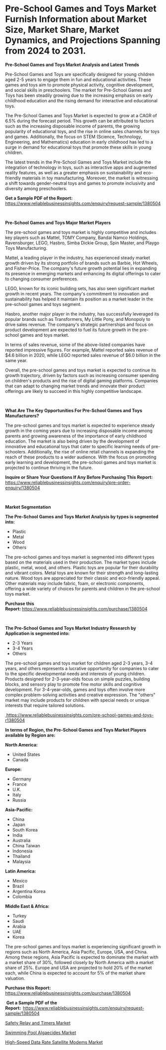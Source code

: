 <p><h1>Pre-School Games and Toys Market Furnish Information about Market Size, Market Share, Market Dynamics, and Projections Spanning from 2024 to 2031.</h1></p><p><strong>Pre-School Games and Toys Market Analysis and Latest Trends</strong></p>
<p><p>Pre-School Games and Toys are specifically designed for young children aged 2-5 years to engage them in fun and educational activities. These games and toys aim to promote physical activity, cognitive development, and social skills in preschoolers. The market for Pre-School Games and Toys has been steadily growing due to the increasing emphasis on early childhood education and the rising demand for interactive and educational toys.</p><p>The Pre-School Games and Toys Market is expected to grow at a CAGR of 6.5% during the forecast period. This growth can be attributed to factors such as the increasing disposable income of parents, the growing popularity of educational toys, and the rise in online sales channels for toys and games. Additionally, the focus on STEM (Science, Technology, Engineering, and Mathematics) education in early childhood has led to a surge in demand for educational toys that promote these skills in young children.</p><p>The latest trends in the Pre-School Games and Toys Market include the integration of technology in toys, such as interactive apps and augmented reality features, as well as a greater emphasis on sustainability and eco-friendly materials in toy manufacturing. Moreover, the market is witnessing a shift towards gender-neutral toys and games to promote inclusivity and diversity among preschoolers.</p></p>
<p><strong>Get a Sample PDF of the Report:&nbsp;</strong> <a href="https://www.reliablebusinessinsights.com/enquiry/request-sample/1380504">https://www.reliablebusinessinsights.com/enquiry/request-sample/1380504</a></p>
<p>&nbsp;</p>
<p><strong>Pre-School Games and Toys Major Market Players</strong></p>
<p><p>The pre-school games and toys market is highly competitive and includes key players such as Mattel, TOMY Company, Bandai Namco Holdings, Ravensburger, LEGO, Hasbro, Simba Dickie Group, Spin Master, and Playgo Toys Manufacturing.</p><p>Mattel, a leading player in the industry, has experienced steady market growth driven by its strong portfolio of brands such as Barbie, Hot Wheels, and Fisher-Price. The company's future growth potential lies in expanding its presence in emerging markets and enhancing its digital offerings to cater to changing consumer preferences.</p><p>LEGO, known for its iconic building sets, has also seen significant market growth in recent years. The company's commitment to innovation and sustainability has helped it maintain its position as a market leader in the pre-school games and toys segment.</p><p>Hasbro, another major player in the industry, has successfully leveraged its popular brands such as Transformers, My Little Pony, and Monopoly to drive sales revenue. The company's strategic partnerships and focus on product development are expected to fuel its future growth in the pre-school games and toys market.</p><p>In terms of sales revenue, some of the above-listed companies have reported impressive figures. For example, Mattel reported sales revenue of $4.6 billion in 2020, while LEGO reported sales revenue of $6.0 billion in the same year.</p><p>Overall, the pre-school games and toys market is expected to continue its growth trajectory, driven by factors such as increasing consumer spending on children's products and the rise of digital gaming platforms. Companies that can adapt to changing market trends and innovate their product offerings are likely to succeed in this highly competitive landscape.</p></p>
<p>&nbsp;</p>
<p><strong>What Are The Key Opportunities For Pre-School Games and Toys Manufacturers?</strong></p>
<p><p>The pre-school games and toys market is expected to experience steady growth in the coming years due to increasing disposable income among parents and growing awareness of the importance of early childhood education. The market is also being driven by the development of innovative and educational toys that cater to specific learning needs of pre-schoolers. Additionally, the rise of online retail channels is expanding the reach of these products to a wider audience. With the focus on promoting early learning and development, the pre-school games and toys market is projected to continue thriving in the future.</p></p>
<p><strong>Inquire or Share Your Questions If Any Before Purchasing This Report:</strong> <a href="https://www.reliablebusinessinsights.com/enquiry/pre-order-enquiry/1380504">https://www.reliablebusinessinsights.com/enquiry/pre-order-enquiry/1380504</a></p>
<p>&nbsp;</p>
<p><strong>Market Segmentation</strong></p>
<p><strong>The Pre-School Games and Toys Market Analysis by types is segmented into:</strong></p>
<p><ul><li>Plastic</li><li>Metal</li><li>Wood</li><li>Others</li></ul></p>
<p><p>The pre-school games and toys market is segmented into different types based on the materials used in their production. The market types include plastic, metal, wood, and others. Plastic toys are popular for their durability and vibrant colors. Metal toys are known for their strength and long-lasting nature. Wood toys are appreciated for their classic and eco-friendly appeal. Other materials may include fabric, foam, or electronic components, offering a wide variety of choices for parents and children in the pre-school toys market.</p></p>
<p><strong>Purchase this Report:&nbsp;</strong><a href="https://www.reliablebusinessinsights.com/purchase/1380504">https://www.reliablebusinessinsights.com/purchase/1380504</a></p>
<p>&nbsp;</p>
<p><strong>The Pre-School Games and Toys Market Industry Research by Application is segmented into:</strong></p>
<p><ul><li>2-3 Years</li><li>3-4 Years</li><li>Others</li></ul></p>
<p><p>The pre-school games and toys market for children aged 2-3 years, 3-4 years, and others represents a lucrative opportunity for companies to cater to the specific developmental needs and interests of young children. Products designed for 2-3-year-olds focus on simple puzzles, building blocks, and sensory play to promote fine motor skills and cognitive development. For 3-4-year-olds, games and toys often involve more complex problem-solving activities and creative expression. The "others" market may include products for children with special needs or unique interests that require tailored solutions.</p></p>
<p><a href="https://www.reliablebusinessinsights.com/pre-school-games-and-toys-r1380504">&nbsp;https://www.reliablebusinessinsights.com/pre-school-games-and-toys-r1380504</a></p>
<p><strong>In terms of Region, the Pre-School Games and Toys Market Players available by Region are:</strong></p>
<p>
    <p> <strong> North America: </strong>
        <ul>
            <li>United States</li>
            <li>Canada</li>
        </ul>
        </p> 
    <p> <strong> Europe: </strong>
        <ul>
            <li>Germany</li>
            <li>France</li>
            <li>U.K.</li>
            <li>Italy</li>
            <li>Russia</li>
        </ul>
        </p> 
    <p> <strong> Asia-Pacific: </strong>
        <ul>
            <li>China</li>
            <li>Japan</li>
            <li>South Korea</li>
            <li>India</li>
            <li>Australia</li>
            <li>China Taiwan</li>
            <li>Indonesia</li>
            <li>Thailand</li>
            <li>Malaysia</li>
        </ul>
        </p> 
    <p> <strong> Latin America: </strong>
        <ul>
            <li>Mexico</li>
            <li>Brazil</li>
            <li>Argentina Korea</li>
            <li>Colombia</li>
        </ul>
        </p> 
    <p> <strong> Middle East & Africa: </strong>
        <ul>
            <li>Turkey</li>
            <li>Saudi</li>
            <li>Arabia</li>
            <li>UAE</li>
            <li>Korea</li>
        </ul>
    </p>
    </p>
<p><p>The pre-school games and toys market is experiencing significant growth in regions such as North America, Asia Pacific, Europe, USA, and China. Among these regions, Asia Pacific is expected to dominate the market with a market share of 30%, followed closely by North America with a market share of 25%. Europe and USA are projected to hold 20% of the market each, while China is expected to account for 5% of the market share valuation.</p></p>
<p><strong>Purchase this Report: </strong><a href="https://www.reliablebusinessinsights.com/purchase/1380504">https://www.reliablebusinessinsights.com/purchase/1380504</a></p>
<p>&nbsp;<strong>Get a Sample PDF of the Report:&nbsp;&nbsp;</strong><a href="https://www.reliablebusinessinsights.com/enquiry/request-sample/1380504">https://www.reliablebusinessinsights.com/enquiry/request-sample/1380504</a></p>
<p><strong></strong></p>
<p><p><a href="https://medium.com/@charlesporter2662/safety-relay-and-timers-market-report-by-product-type-electromagnetic-relay-thermal-reed-f41d3184c22c">Safety Relay and Timers Market</a></p><p><a href="https://github.com/caicuccucga/Market-Research-Report-List-1/blob/main/swimming-pool-algaecides-market.md">Swimming Pool Algaecides Market</a></p><p><a href="https://medium.com/@marisolking1/high-speed-data-rate-satellite-modems-market-industry-trends-and-forecast-for-period-from-2024-to-e7a963a78a5b">High-Speed Data Rate Satellite Modems Market</a></p></p>